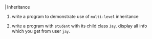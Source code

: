 

| Inheritance

1.	write a program to demonstrate use of ``multi-level`` inheritance

2.	write a program with ``student`` with its child class `Jay`. display all info which you get from user ```jay```. 